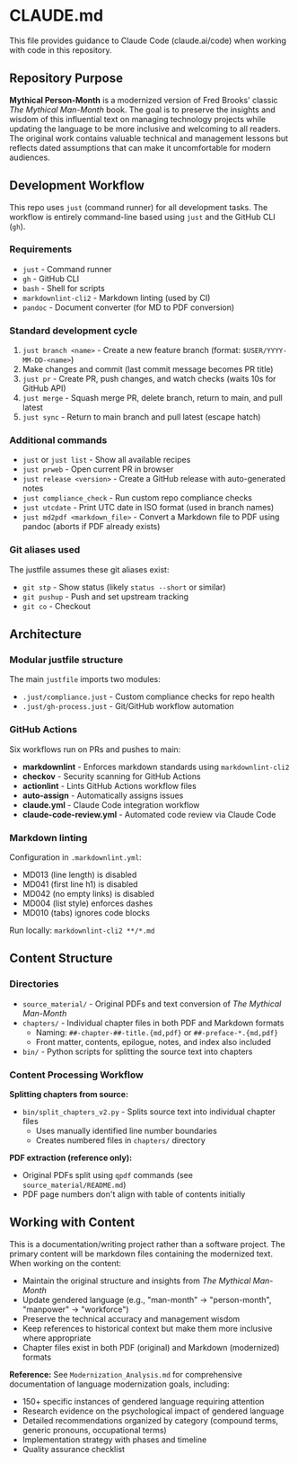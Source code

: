 # CLAUDE.md

This file provides guidance to Claude Code (claude.ai/code) when working with code in this repository.

## Repository Purpose

**Mythical Person-Month** is a modernized version of Fred Brooks' classic _The Mythical Man-Month_ book. The goal is to preserve the insights and wisdom of this influential text on managing technology projects while updating the language to be more inclusive and welcoming to all readers. The original work contains valuable technical and management lessons but reflects dated assumptions that can make it uncomfortable for modern audiences.

## Development Workflow

This repo uses `just` (command runner) for all development tasks. The workflow is entirely command-line based using `just` and the GitHub CLI (`gh`).

### Requirements

- `just` - Command runner
- `gh` - GitHub CLI
- `bash` - Shell for scripts
- `markdownlint-cli2` - Markdown linting (used by CI)
- `pandoc` - Document converter (for MD to PDF conversion)

### Standard development cycle

1. `just branch <name>` - Create a new feature branch (format: `$USER/YYYY-MM-DD-<name>`)
2. Make changes and commit (last commit message becomes PR title)
3. `just pr` - Create PR, push changes, and watch checks (waits 10s for GitHub API)
4. `just merge` - Squash merge PR, delete branch, return to main, and pull latest
5. `just sync` - Return to main branch and pull latest (escape hatch)

### Additional commands

- `just` or `just list` - Show all available recipes
- `just prweb` - Open current PR in browser
- `just release <version>` - Create a GitHub release with auto-generated notes
- `just compliance_check` - Run custom repo compliance checks
- `just utcdate` - Print UTC date in ISO format (used in branch names)
- `just md2pdf <markdown_file>` - Convert a Markdown file to PDF using pandoc (aborts if PDF already exists)

### Git aliases used

The justfile assumes these git aliases exist:

- `git stp` - Show status (likely `status --short` or similar)
- `git pushup` - Push and set upstream tracking
- `git co` - Checkout

## Architecture

### Modular justfile structure

The main `justfile` imports two modules:

- `.just/compliance.just` - Custom compliance checks for repo health
- `.just/gh-process.just` - Git/GitHub workflow automation

### GitHub Actions

Six workflows run on PRs and pushes to main:

- **markdownlint** - Enforces markdown standards using `markdownlint-cli2`
- **checkov** - Security scanning for GitHub Actions
- **actionlint** - Lints GitHub Actions workflow files
- **auto-assign** - Automatically assigns issues
- **claude.yml** - Claude Code integration workflow
- **claude-code-review.yml** - Automated code review via Claude Code

### Markdown linting

Configuration in `.markdownlint.yml`:

- MD013 (line length) is disabled
- MD041 (first line h1) is disabled
- MD042 (no empty links) is disabled
- MD004 (list style) enforces dashes
- MD010 (tabs) ignores code blocks

Run locally: `markdownlint-cli2 **/*.md`

## Content Structure

### Directories

- `source_material/` - Original PDFs and text conversion of _The Mythical Man-Month_
- `chapters/` - Individual chapter files in both PDF and Markdown formats
  - Naming: `##-chapter-##-title.{md,pdf}` or `##-preface-*.{md,pdf}`
  - Front matter, contents, epilogue, notes, and index also included
- `bin/` - Python scripts for splitting the source text into chapters

### Content Processing Workflow

**Splitting chapters from source:**

- `bin/split_chapters_v2.py` - Splits source text into individual chapter files
  - Uses manually identified line number boundaries
  - Creates numbered files in `chapters/` directory

**PDF extraction (reference only):**

- Original PDFs split using `qpdf` commands (see `source_material/README.md`)
- PDF page numbers don't align with table of contents initially

## Working with Content

This is a documentation/writing project rather than a software project. The primary content will be markdown files containing the modernized text. When working on the content:

- Maintain the original structure and insights from _The Mythical Man-Month_
- Update gendered language (e.g., "man-month" → "person-month", "manpower" → "workforce")
- Preserve the technical accuracy and management wisdom
- Keep references to historical context but make them more inclusive where appropriate
- Chapter files exist in both PDF (original) and Markdown (modernized) formats

**Reference:** See `Modernization_Analysis.md` for comprehensive documentation of language modernization goals, including:

- 150+ specific instances of gendered language requiring attention
- Research evidence on the psychological impact of gendered language
- Detailed recommendations organized by category (compound terms, generic pronouns, occupational terms)
- Implementation strategy with phases and timeline
- Quality assurance checklist
